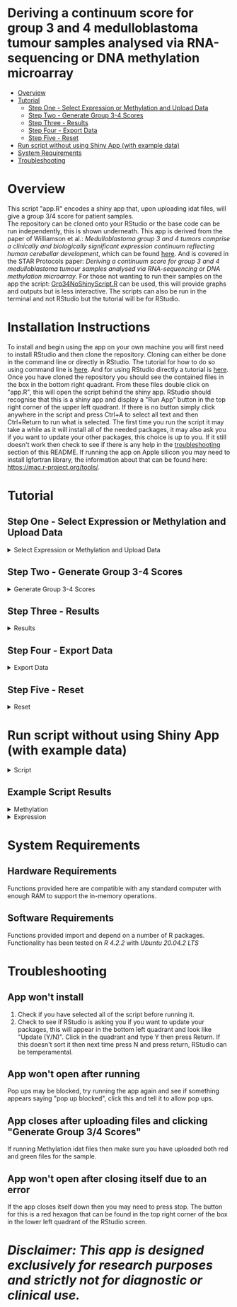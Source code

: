 # Deriving a continuum score for group 3 and 4 medulloblastoma tumour samples analysed via RNA-sequencing or DNA methylation microarray


- [Overview](#overview)
- [Tutorial](#tutorial)
  - [Step One - Select Expression or Methylation and Upload Data](#step-one---select-expression-or-methylation-and-upload-data)
  - [Step Two - Generate Group 3-4 Scores](#step-two---generate-group-3-4-scores)
  - [Step Three - Results](#step-three---results)
  - [Step Four - Export Data](#step-four---export-data)
  - [Step Five - Reset](#step-five---reset)
- [Run script without using Shiny App (with example data)](#run-script-without-using-shiny-app-with-example-data)
- [System Requirements](#system-requirements)
- [Troubleshooting](#troubleshooting)

# Overview
This script "app.R" encodes a shiny app that, upon uploading idat files, will give a group 3/4 score for patient samples.   
The repository can be cloned onto your RStudio or the base code can be run independently, this is shown underneath.
This app is derived from the paper of Williamson et al.: *Medulloblastoma group 3 and 4 tumors comprise a clinically and biologically significant expression continuum reflecting human cerebellar development*, which can be found [here](https://doi.org/10.1016/j.celrep.2022.111162).
And is covered in the STAR Protocols paper: *Deriving a continuum score for group 3 and 4 medulloblastoma tumour samples analysed via RNA-sequencing or DNA methylation microarray*. For those not wanting to run their samples on the app the script: [Grp34NoShinyScript.R](https://github.com/hackingjpr/Group3-4App/blob/main/Grp34NoShinyScript.R) can be used, this will provide graphs and outputs but is less interactive. The scripts can also be run in the terminal and not RStudio but the tutorial will be for RStudio. 

# Installation Instructions
To install and begin using the app on your own machine you will first need to install RStudio and then clone the repository. Cloning can either be done in the command line or directly in RStudio. The tutorial for how to do so using command line is [here](https://docs.github.com/en/repositories/creating-and-managing-repositories/cloning-a-repository). 
And for using RStudio directly a tutorial is [here](https://resources.github.com/github-and-rstudio/).
Once you have cloned the repository you should see the contained files in the box in the bottom right quadrant. From these files double click on "app.R", this will open the script behind the shiny app. RStudio should recognise that this is a shiny app and display a "Run App" button in the top right corner of the upper left quadrant. If there is no button simply click anywhere in the script and press Ctrl+A to select all text and then Ctrl+Return to run what is selected. The first time you run the script it may take a while as it will install all of the needed packages, it may also ask you if you want to update your other packages, this choice is up to you. If it still doesn't work then check to see if there is any help in the [troubleshooting](#troubleshooting) section of this README. If running the app on Apple silicon you may need to install lgfortran library, the information about that can be found here: https://mac.r-project.org/tools/.

# Tutorial

## Step One - Select Expression or Methylation and Upload Data

<details>
  <summary>Select Expression or Methylation and Upload Data</summary>

Depending on whether you are uploading Expression or Methylation data select the appropriate option.

Upload your idat files including both red and green files for Methylation, or RDS/TXT/CSV files for Expression.

![upload.png](https://github.com/hackingjpr/Group3-4App/blob/main/AppExtraFiles/Tutorial/app_upload.png)

Increasing the number of samples will of course increase the length of time for the upcoming processes so we recommend ~10 sample batches. This will make looking through the results easier and will speed up the process.

If uploading Expression data you will be asked to give up to two further inputs:  
1. Selecting whether to scale your results against the data frame of Williamson et al. or against your own uploaded data.
2.  If you selected scaling against your own uploaded data you will be asked if you want to filter out any outliers. This is done via a sliding scale from one to four, for removing samples more than one to four standard deviations from the mean. 

</details>

## Step Two - Generate Group 3-4 Scores
<details>
  <summary>Generate Group 3-4 Scores</summary>
Click the "Generate Group 3/4 Score" button. This will start the process of generating Group 3/4 Continuum Scores and a loading bar should begin filling underneath the "Reset" button.

![Generate Scores](https://github.com/hackingjpr/Group3-4App/blob/main/AppExtraFiles/Tutorial/app_generate.png)
</details>

## Step Three - Results
<details>
  <summary>Results</summary>
Once the calculation has been completed you should be brought to the Results tab. This tab will show a data table at the top which displays your sample names on the left and their Group 3/4 Scores on the right.

![Results Table](https://github.com/hackingjpr/Group3-4App/blob/main/AppExtraFiles/Tutorial/app_score_table.png)

It will also show a number of graphs, an example is below.

### Group 3/4 Plot
<details>
  <summary>Plot</summary>


Places your sample data on a cumulative frequency plot based on data from the Cell Reports paper of Williamson et al. It tells you whether the patient is Group 3 or Group 4 and allows you to see where the patient ranks against this large dataset. 

 ![E1](https://github.com/hackingjpr/Group3-4App/blob/main/AppExtraFiles/Tutorial/E1.png)

</details>

### Survival Plot: No Risk Factors Considered

<details>
  <summary>Plot</summary>

Shows patients expected five year survival based on only their group 3/4 score and no other risk factors.

 ![E2](https://github.com/hackingjpr/Group3-4App/blob/main/AppExtraFiles/Tutorial/E2.png)

</details>

### Survival Plot: Age Considered

<details>
  <summary>Plot</summary>

Shows patients expected five year survival based on their group 3/4 score but also taking into account their age.

 ![E3](https://github.com/hackingjpr/Group3-4App/blob/main/AppExtraFiles/Tutorial/E3.png)

</details>

There will also be a box entitled "Selected Sample Information", this will inform you of the currently selected sample (which will also be highlighted on the graphs), and give some information about the sample and the expected survival.

![Selections](https://github.com/hackingjpr/Group3-4App/blob/main/AppExtraFiles/Tutorial/app_sample_selected.png)

</details>

## Step Four - Export Data

<details>
  <summary>Export Data</summary>

Once you have your results you can download your data as a CSV file (data table results), or as a PDF (data table and graphs).

![Download](https://github.com/hackingjpr/Group3-4App/blob/main/AppExtraFiles/Tutorial/app-download.png)

</details>

## Step Five - Reset

<details>
  <summary>Reset</summary>

Once you have looked over or downloaded your data you can reset the app to upload other samples. 

To do this click the "Reset" button in the bar on the left of the app.

![Reset](https://github.com/hackingjpr/Group3-4App/blob/main/AppExtraFiles/Tutorial/app_reset.png)

</details>


# Run script without using Shiny App (with example data)

 <details>
  <summary>Script</summary>
  
```
#####################################
############ METHYLATION ############
#####################################

# Install/Load required packages and their dependencies 

install.packages('mlbench', dependencies = TRUE) 
install.packages('caret', dependencies = TRUE) 
install.packages('randomForest', dependencies = TRUE) 

# For specific package versions, see Key Resource Table section. 

library(mlbench) 
library(caret) 
library(randomForest) 
# This loads each package into your working environment 

# CRITICAL: You MUST update ‘/your/directory/’ to the location which you cloned the GitHub repository in step 1 of Continuum score assignment (RNA-Sequencing). 

# Load in the prediction object 

load(file = "/your/directory/Group3-4App/StarProtocols_Guide/data/g3.g4.cont.rfe.Rdata") 
# This loads in the precalculated random forest model 

# Load in example methylation dataset. 

mvals.mat <- read.delim("/your/directory/Group3-4App/StarProtocols_Guide/data/mvals.mat.txt") 

# CRITICAL: The random forest model in this protocol requires that test data be provided as a matrix of M-values (logit-transformed beta values),
# where columns correspond to sample ID and rows correspond to probes. If your data is a matrix of beta values (object below named as “your.betas”), 
# you can easily convert these to M-values using the following: 

#mvals.mat <- log2(your.betas/(1-your.betas)) 
# logit-transformation 

# Subset M-Value matrix to probes used as predictors in model 

mvals.mat <- as.matrix(mvals.mat[predictors(g3.g4.cont.rfe),]) 
# Removes probes that are not used for prediction 

# Apply test set to model and get predicted continuum scores using predict() 

pred.cont.rand.for <- as.data.frame(predict(g3.g4.cont.rfe, t(mvals.mat))) 

write.csv(pred.cont.rand.for, file = '/your/directory/my_continuum_scores_Methylation.csv', row.names = TRUE) 
# Export as .csv 

# Expected outcome: A data.frame object where rows correspond to sample ID and column corresponds to each sample's respective continuum score value.  
  
source("./AppSourceFunctions1.13.R")

# Example graphs displaying the first 10 samples, graphs can get cluttered if too many samples are displayed
# currently displays samples 1-10 and highlights sample 1.
samples.to.display <- c(1:10) #change this to display different samples, currently 1-10.

### Generate Group3/4 score graph selecting the first sample to highlight
generate_figure_highlight_g3g4Expression(pred.cont.rand.for[samples.to.display,1]
                                         , 1)

### Generate Survival Plot selecting the first sample to highlight
survivalcurveplot(pred.cont.rand.for[samples.to.display,1]
                  ,1)

### Generate Survival Plot selecting the first sample to highlight
SurvivalAgePlot(pred.cont.rand.for[samples.to.display,1],
                1)  
 
####################################
############ EXPRESSION ############
####################################

# Install/load required R packages and their dependencies.  

install.packages("NMF", dependencies = TRUE) 
install.packages("MASS", dependencies = TRUE) 
BiocManager::install("biomaRt") 

# For specific package versions, see Key Resource Table section. When confronted with yes/no questions, answer yes to install dependency packages. 

library(NMF) 
library(MASS) 
# This loads the packages required into your working environment. 

# Load required data objects. 

# CRITICAL: You MUST update ‘/your/directory/’ to the location which you cloned the GitHub repository in step 1. 

nmf.res <- readRDS(file = "/your/directory/Group3-4App/StarProtocols_Guide/data/nmf.res.rds") 
# This loads in the precalculated NMF model. 

# Load the required custom functions. 

source(file = "/your/directory/Group3-4App/StarProtocols_Guide/R/Project_NMF.R") 
# Wrapper function used to project NMF model onto unseen group3/group4 sample data. A function breakdown is provided below (see figure 1.). 


# Load sample data as a matrix object. 
tpms.mat <- read.delim("/your/directory/Group3-4App/StarProtocols_Guide/data/tpms.mat.txt") 

# CRITICAL: If you wish to use your own RNA-sequencing sample data, you must ensure that it follows
# the same format as tpms.mat. This object is a matrix, where columns correspond to samples and rows correspond to genes,
# with expression counts presented in the transcripts per million (TPM) format or equivalent. 
# All genes (rows) must use HUGO gene nomenclature i.e., gene symbols.
# If your input dataset is not annotated correctly, please see Problem 1 in the Troubleshooting section.
# Note that a column-rank normalization procedure is employed, this coupled with the NMF projection and other
# normalisation procedures renders the results somewhat resistant to noise and compatible with representations of expression other than TPM.
# We have for example used Rlog, or variance stabilised transforms from DESeq or even other platforms such as Affymetrix microarray or nanostring data with success.
# Note when projecting onto platforms other than bulk RNA-seq appropriate filtering strategies to remove invariant genes/probes may be necessary. 

# Project NMF model onto sequencing data  

tpms.H <- project.NMF(input.array = as.matrix(tpms.mat), nmf.result = nmf.res) 
# Apply project.NMF function to input dataset.
  
# Extract Group 3 and Group 4 metagenes from data and transpose matrix. 

g3g4.tpms <- t(tpms.H[c(3,1),])  
# Rows 3 and 1 in tpms.H correspond to the metagenes for Groups 4 and 3 respectively. 

# Apply logistic transformation to metagenes. 

logistic.g3g4.tpms <- apply(g3g4.tpms,2,function(x){(1 / (1 + exp(-x)))}) 
# Apply a logistic transformation  

logistic.g3g4.tpms.score <- apply(logistic.g3g4.tpms,1,function(x){x[2]/(x[1]+x[2])}) 
# Calculate a ratio between logistically transformed Group3 and Group4 metagene  

# Scale values between 0 and 1. 

scaling.function <- function(x){(x-min(x)) / (max(x)-min(x))} 
# Create a function to scale values between 0 and 1 

logistic.g3g4.tpms.continuum.score <- scaling.function(logistic.g3g4.tpms.score) 
# Apply the function to the unscaled g3g4 scores  

# CRITICAL: If you are using a small dataset or one that does not represent the full spectrum of Group3/Group4 
# medulloblastomas you may want to omit this step and present unscaled G3/G4 ratios in which case the following command should be used. 

# Alternatively, you may wish to append to the precalculated G3/G4 ratios from Williamson et al 
# and then scale together with your new samples in which case the following alternative command should be used:  

scaling.function1 <- function(x){(x - 0.3953062) / (0.5964371 - 0.3953062)} 
# Create a function to scale values between 0 and 1 using Williamson et al. data) 

logistic.g3g4.tpms.continuum.score <- scaling.function1(logistic.g3g4.tpms.score) 
# Apply scaling 

# Note that theoretically this could lead to some sample returning values under 0 or over 1.
# The user would need to take a considered view on such samples. They could simply be producing
# values close to 1 or 0 but otherwise consistent with samples at the extreme limits of the G3/G4 continuum,
# in which case manually assigning them the maximum 1 or minimum 0 value may be a valid approach.
# Should they massively exceed previous limits they may simply be outliers or technical artefacts 
# that would be best noted but excluded from further analysis. 

# Present output as data.frame for export. 

logistic.g3g4.tpms.continuum.score <- as.data.frame(logistic.g3g4.tpms.continuum.score) 

colnames(logistic.g3g4.tpms.continuum.score) <- 'Continuum Score' 
# Renaming for easier interpretation 

write.csv(logistic.g3g4.tpms.continuum.score, file = '/your/directory/my_continuum_scores.csv ', row.names = TRUE) 
#Export as .csv table 

# Expected outcome: A data.frame object where rows correspond to sample ID and column corresponds to each samples respective continuum score value.
  
source("/your/directory/Group3-4App/AppSourceFunctions1.13.R")

# Example graphs displaying the first 10 samples, graphs can get cluttered if too many samples are displayed
# currently displays samples 1-10 and highlights sample 1.
samples.to.display <- c(1:10) #change this to display different samples, currently 1-10.

### Generate Group3/4 score graph selecting the first sample to highlight
generate_figure_highlight_g3g4Expression(logistic.g3g4.tpms.continuum.score[samples.to.display,1]
                                         , 1)

### Generate Survival Plot selecting the first sample to highlight
survivalcurveplot(logistic.g3g4.tpms.continuum.score[samples.to.display,1]
                  ,1)

### Generate Survival Plot selecting the first sample to highlight
SurvivalAgePlot(logistic.g3g4.tpms.continuum.score[samples.to.display,1],
                1)  
                
```

 </details>
 
## Example Script Results
<details>
  <summary>Methylation</summary>


 For methylation the expected results are:  
 
 ```
> Pred.cont.rand.for
         Continuum Score
Sample1       0.07934780
Sample2       0.17779087
Sample3       0.31949452
Sample4       0.41626223
Sample5       0.15780596
Sample6       0.05701327
Sample7       0.09525883
Sample8       0.29072448
Sample9       0.20310554
Sample10      0.37450195

```
  
 The following graphs will also be created:  
 ![Methylation1](https://github.com/hackingjpr/Group3-4App/blob/main/AppExtraFiles/Tutorial/Methylation1.png)
 ![Methylation2](https://github.com/hackingjpr/Group3-4App/blob/main/AppExtraFiles/Tutorial/Methylation2.png)
 ![Methylation3](https://github.com/hackingjpr/Group3-4App/blob/main/AppExtraFiles/Tutorial/Methylation3.png)
 
 </details>
 
 <details>
  <summary>Expression</summary>
  
  For expression the expected results are:
  
```
> logistic.g3g4.tpms.continuum.score
          Continuum Score
Sample1         0.5991949
Sample2         0.7221333
Sample3         0.8062744
Sample4         0.5188520
Sample5         0.7622158
Sample6         0.7608163
Sample7         0.5246359
Sample8         0.8032780
Sample9         0.7450637
Sample10        0.8553960...

```

 The following graphs will also be created:  
 ![Expression1](https://github.com/hackingjpr/Group3-4App/blob/main/AppExtraFiles/Tutorial/Expression1.png)
 ![Expression2](https://github.com/hackingjpr/Group3-4App/blob/main/AppExtraFiles/Tutorial/Expression2.png)
 ![Expression3](https://github.com/hackingjpr/Group3-4App/blob/main/AppExtraFiles/Tutorial/Expression3.png)

   </details>
 

# System Requirements
## Hardware Requirements
Functions provided here are compatible with any standard computer with enough RAM to support the in-memory operations.

## Software Requirements
Functions provided import and depend on a number of R packages. Functionality has been tested on *R 4.2.2* with *Ubuntu 20.04.2 LTS*

# Troubleshooting
## App won't install
1. Check if you have selected all of the script before running it.
2. Check to see if RStudio is asking you if you want to update your packages, this will appear in the bottom left quadrant and look like "Update (Y/N)". Click in the quadrant and type Y then press Return. If this doesn't sort it then next time press N and press return, RStudio can be temperamental.

## App won't open after running
Pop ups may be blocked, try running the app again and see if something appears saying "pop up blocked", click this and tell it to allow pop ups.

## App closes after uploading files and clicking "Generate Group 3/4 Scores"
If running Methylation idat files then make sure you have uploaded both red and green files for the sample.

## App won't open after closing itself due to an error
If the app closes itself down then you may need to press stop. The button for this is a red hexagon that can be found in the top right corner of the box in the lower left quadrant of the RStudio screen.




# *Disclaimer: This app is designed exclusively for research purposes and strictly not for diagnostic or clinical use.*
